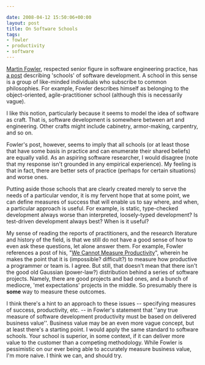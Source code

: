```yaml
---

date: 2008-04-12 15:50:06+00:00
layout: post
title: On Software Schools
tags:
- fowler
- productivity
- software
---
```


[Martin Fowler](http://en.wikipedia.org/wiki/Martin_Fowler), respected senior figure in software engineering practice, has [a post](http://martinfowler.com/bliki/SchoolsOfSoftwareDevelopment.html) describing 'schools' of software development. A school in this sense is a group of like-minded individuals who subscribe to common philosophies. For example, Fowler describes himself as belonging to the object-oriented, agile-practitioner school (although this is necessarily vague).

I like this notion, particularly because it seems to model the idea of software as craft. That is, software development is somewhere between art and engineering. Other crafts might include cabinetry, armor-making, carpentry, and so on.

Fowler's post, however, seems to imply that all schools (or at least those that have some basis in practice and can enumerate their shared beliefs) are equally valid. As an aspiring software researcher, I would disagree (note that my response isn't grounded in any empirical experience). My feeling is that in fact, there are better sets of practice (perhaps for certain situations) and worse ones.

Putting aside those schools that are clearly created merely to serve the needs of a particular vendor, it is my fervent hope that at some point, we can define measures of success that will enable us to say where, and when, a particular approach is useful. For example, is static, type-checked development always worse than interpreted, loosely-typed development? Is test-driven development always best? When is it useful?

My sense of reading the reports of practitioners, and the research literature and history of the field, is that we still do not have a good sense of how to even ask these questions, let alone answer them. For example, Fowler references a post of his, "[We Cannot Measure Productivity](http://martinfowler.com/bliki/CannotMeasureProductivity.html)", wherein he makes the point that it is (impossible? difficult?) to measure how productive a programmer or team is. I agree. But still, that doesn't mean that there isn't the good old Gaussian (power-law?) distribution behind a series of software projects. Namely, there are good projects and bad ones, and a bunch of mediocre, 'met expectations' projects in the middle. So presumably there is **some** way to measure these outcomes.

I think there's a hint to an approach to these issues -- specifying measures of success, productivity, etc. -- in Fowler's statement that ''any true measure of software development 		productivity must be based on delivered business value''. Business value may be an even more vague concept, but at least there's a starting point. I would apply the same standard to software schools. Your school is superior, in some context, if it can deliver more value to the customer than a competing methodology. While Fowler is pessimistic on our ever being able to accurately measure business value, I'm more naive. I think we can, and should try.
